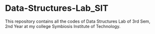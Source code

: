 # Data-Structures-Lab_SIT
This repository contains all the codes of Data Structures Lab of 3rd Sem, 2nd Year at my college Symbiosis Institute of Technology.
